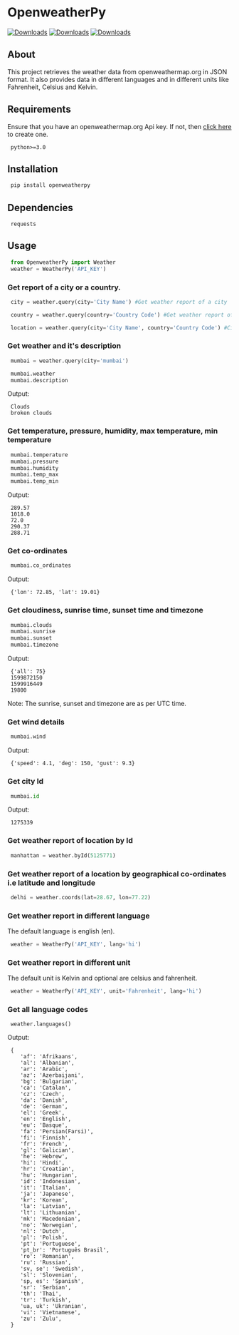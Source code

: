 # OpenweatherPy

[![Downloads](https://pepy.tech/badge/openweatherpy)](https://pepy.tech/project/openweatherpy)
[![Downloads](https://pepy.tech/badge/openweatherpy/month)](https://pepy.tech/project/openweatherpy/month)
[![Downloads](https://pepy.tech/badge/openweatherpy/week)](https://pepy.tech/project/openweatherpy/week)

## About
This project retrieves the weather data from openweathermap.org in JSON format. It also provides data in different languages and in different units like Fahrenheit, Celsius and Kelvin. 

## Requirements
Ensure that you have an openweathermap.org Api key. If not, then [click here](https://openweathermap.org/api) to create one. 
```
 python>=3.0
```

##  Installation
```python
 pip install openweatherpy
```

## Dependencies
```
 requests
```

## Usage
```python
 from OpenweatherPy import Weather
 weather = WeatherPy('API_KEY')
```

### Get report of a city or a country. 
```python
 city = weather.query(city='City Name') #Get weather report of a city

 country = weather.query(country='Country Code') #Get weather report of a country

 location = weather.query(city='City Name', country='Country Code') #City and Country keywords and can be used at a same time
```

### Get weather and it's description
```python
 mumbai = weather.query(city='mumbai')

 mumbai.weather
 mumbai.description
```

Output:
```
 Clouds
 broken clouds
```

### Get temperature, pressure, humidity, max temperature, min temperature
```python
 mumbai.temperature
 mumbai.pressure
 mumbai.humidity
 mumbai.temp_max
 mumbai.temp_min
```

Output:
```
 289.57
 1018.0
 72.0
 290.37
 288.71
```

### Get co-ordinates
```python
 mumbai.co_ordinates
```

Output:
```
 {'lon': 72.85, 'lat': 19.01}
```

### Get cloudiness, sunrise time, sunset time and timezone
```python
 mumbai.clouds
 mumbai.sunrise
 mumbai.sunset
 mumbai.timezone
```

Output:
```
 {'all': 75}
 1599872150
 1599916449
 19800
```
Note: The sunrise, sunset and timezone are as per UTC time. 

### Get wind details
```python
 mumbai.wind
```

Output:
```
 {'speed': 4.1, 'deg': 150, 'gust': 9.3}
```

### Get city Id 
```python
 mumbai.id
```
Output:
```
 1275339
```

### Get weather report of location by Id
```python
 manhattan = weather.byId(5125771) 
```

### Get weather report of a location by geographical co-ordinates i.e latitude and longitude
```python
 delhi = weather.coords(lat=28.67, lon=77.22) 
```

### Get weather report in different language
The default language is english (en). 
```python
 weather = WeatherPy('API_KEY', lang='hi') 
```

### Get weather report in different unit
The default unit is Kelvin and optional are celsius and fahrenheit. 
```python
 weather = WeatherPy('API_KEY', unit='Fahrenheit', lang='hi') 
```

### Get all language codes
```
 weather.languages() 
```

Output:
```
 {
    'af': 'Afrikaans',
    'al': 'Albanian',
    'ar': 'Arabic',
    'az': 'Azerbaijani',
    'bg': 'Bulgarian',
    'ca': 'Catalan',
    'cz': 'Czech',
    'da': 'Danish',
    'de': 'German',
    'el': 'Greek',
    'en': 'English',
    'eu': 'Basque',
    'fa': 'Persian(Farsi)',
    'fi': 'Finnish',
    'fr': 'French',
    'gl': 'Galician',
    'he': 'Hebrew',
    'hi': 'Hindi',
    'hr': 'Croatian',
    'hu': 'Hungarian',
    'id': 'Indonesian',
    'it': 'Italian',
    'ja': 'Japanese',
    'kr': 'Korean',
    'la': 'Latvian',
    'lt': 'Lithuanian',
    'mk': 'Macedonian',
    'no': 'Norwegian',
    'nl': 'Dutch',
    'pl': 'Polish',
    'pt': 'Portuguese',
    'pt_br': 'Português Brasil',
    'ro': 'Romanian',
    'ru': 'Russian',
    'sv, se': 'Swedish',
    'sl': 'Slovenian',
    'sp, es': 'Spanish',
    'sr': 'Serbian',
    'th': 'Thai',
    'tr': 'Turkish',
    'ua, uk': 'Ukranian',
    'vi': 'Vietnamese',
    'zu': 'Zulu',
 }
```
